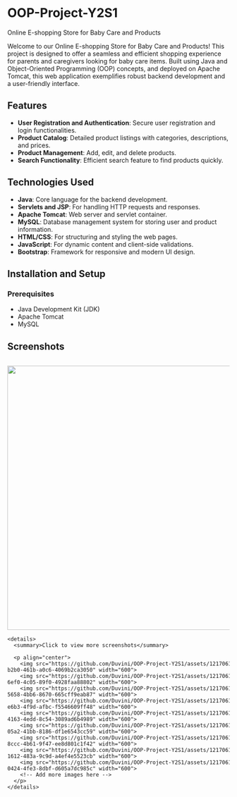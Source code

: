 # OOP-Project-Y2S1

Online E-shopping Store for Baby Care and Products

Welcome to our Online E-shopping Store for Baby Care and Products! This project is designed to offer a seamless and efficient shopping experience for parents and caregivers looking for baby care items. Built using Java and Object-Oriented Programming (OOP) concepts, and deployed on Apache Tomcat, this web application exemplifies robust backend development and a user-friendly interface.

## Features

- **User Registration and Authentication**: Secure user registration and login functionalities.
- **Product Catalog**: Detailed product listings with categories, descriptions, and prices.
- **Product Management**: Add, edit, and delete products.
- **Search Functionality**: Efficient search feature to find products quickly.

## Technologies Used

- **Java**: Core language for the backend development.
- **Servlets and JSP**: For handling HTTP requests and responses.
- **Apache Tomcat**: Web server and servlet container.
- **MySQL**: Database management system for storing user and product information.
- **HTML/CSS**: For structuring and styling the web pages.
- **JavaScript**: For dynamic content and client-side validations.
- **Bootstrap**: Framework for responsive and modern UI design.

## Installation and Setup

### Prerequisites

- Java Development Kit (JDK)
- Apache Tomcat
- MySQL

## Screenshots

<div style="overflow-x:auto;">
  <div style="width: fit-content;">
    <p align="center">
      <img src="https://github.com/Duvini/OOP-Project-Y2S1/assets/121706197/b3eb6a78-4a21-4872-a1e3-55c8b98cd5ee" width="600">
    </p>

    <details>
      <summary>Click to view more screenshots</summary>

      <p align="center">
        <img src="https://github.com/Duvini/OOP-Project-Y2S1/assets/121706197/23aad96b-b2b0-461b-a0c6-4069b2ca3050" width="600">
        <img src="https://github.com/Duvini/OOP-Project-Y2S1/assets/121706197/1f4be33a-6ef0-4c05-89f0-4928faa88802" width="600">
        <img src="https://github.com/Duvini/OOP-Project-Y2S1/assets/121706197/9551faf7-5658-4bb6-8670-665cff9eab87" width="600">
        <img src="https://github.com/Duvini/OOP-Project-Y2S1/assets/121706197/7625a8cf-e6b3-4f9d-afbc-f5546609ff48" width="600">
        <img src="https://github.com/Duvini/OOP-Project-Y2S1/assets/121706197/8a563905-4163-4edd-8c54-3089ad6b4989" width="600">
        <img src="https://github.com/Duvini/OOP-Project-Y2S1/assets/121706197/8b2f4c50-05a2-41bb-8186-df1e6543cc59" width="600">
        <img src="https://github.com/Duvini/OOP-Project-Y2S1/assets/121706197/f7307b05-8ccc-4b61-9f47-ee8d801c1f42" width="600">
        <img src="https://github.com/Duvini/OOP-Project-Y2S1/assets/121706197/c0f3b97a-1612-483a-9c9d-a4ef4e5523cb" width="600">
        <img src="https://github.com/Duvini/OOP-Project-Y2S1/assets/121706197/8f17adf3-0424-4fe3-8dbf-d605a7dc985c" width="600">
        <!-- Add more images here -->
      </p>
    </details>
  </div>
</div>
